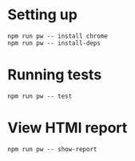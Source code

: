 # Setting up

```
npm run pw -- install chrome
npm run pw -- install-deps
```

# Running tests

```
npm run pw -- test
```

# View HTMl report

```
npm run pw -- show-report
```
